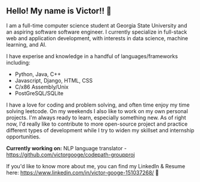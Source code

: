 ## Hello! My name is Victor!! 👋

I am a full-time computer science student at Georgia State University and an aspiring software software engineer. I currently specialize in full-stack web and application development, with interests in data science, machine learning, and AI. 

I have experise and knowledge in a handful of languages/frameworks including:
  - Python, Java, C++
  - Javascript, Django, HTML, CSS
  - C/x86 Assembly/Unix
  - PostGreSQL/SQLite

I have a love for coding and problem solving, and often time enjoy my time solving leetcode. On my weekends I also like to work on my own personal projects. I'm always ready to learn, especially something new. As of right now, I'd really like to contribute to more open-source project and practice different types of development while I try to widen my skillset and internship opportunities.

**Currently working on:** NLP language translator - https://github.com/victorgooge/codepath-groupproj

If you'd like to know more about me, you can find my LinkedIn & Resume here: https://www.linkedin.com/in/victor-googe-151037268/ 🙂







